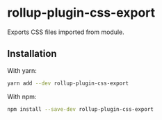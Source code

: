 # rollup-plugin-css-export

Exports CSS files imported from module.

## Installation

With yarn:

```bash
yarn add --dev rollup-plugin-css-export
```

With npm:

```bash
npm install --save-dev rollup-plugin-css-export
```

